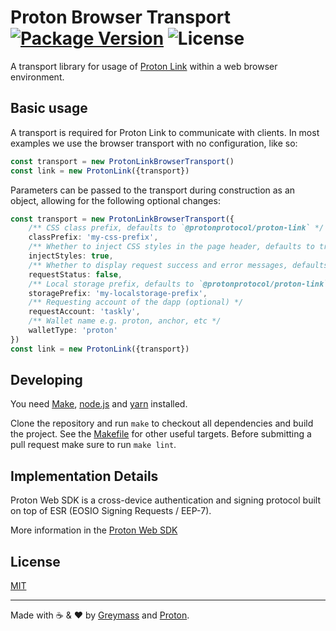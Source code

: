 # Proton Browser Transport [![Package Version](https://img.shields.io/npm/v/@protonprotocol/proton-link-browser-transport.svg?style=flat-square)](https://www.npmjs.com/package/@protonprotocol/proton-link-browser-transport) ![License](https://img.shields.io/npm/l/@protonprotocol/proton-link-browser-transport.svg?style=flat-square)

A transport library for usage of [Proton Link](https://www.npmjs.com/package/@protonprotocol/proton-link) within a web browser environment.

## Basic usage

A transport is required for Proton Link to communicate with clients. In most examples we use the browser transport with no configuration, like so:

```ts
const transport = new ProtonLinkBrowserTransport()
const link = new ProtonLink({transport})
```

Parameters can be passed to the transport during construction as an object, allowing for the following optional changes:

```ts
const transport = new ProtonLinkBrowserTransport({
    /** CSS class prefix, defaults to `@protonprotocol/proton-link` */
    classPrefix: 'my-css-prefix',
    /** Whether to inject CSS styles in the page header, defaults to true. */
    injectStyles: true,
    /** Whether to display request success and error messages, defaults to true */
    requestStatus: false,
    /** Local storage prefix, defaults to `@protonprotocol/proton-link`. */
    storagePrefix: 'my-localstorage-prefix',
    /** Requesting account of the dapp (optional) */
    requestAccount: 'taskly',
    /** Wallet name e.g. proton, anchor, etc */
    walletType: 'proton'
})
const link = new ProtonLink({transport})
```

## Developing

You need [Make](https://www.gnu.org/software/make/), [node.js](https://nodejs.org/en/) and [yarn](https://classic.yarnpkg.com/en/docs/install) installed.

Clone the repository and run `make` to checkout all dependencies and build the project. See the [Makefile](./Makefile) for other useful targets. Before submitting a pull request make sure to run `make lint`.

## Implementation Details

Proton Web SDK is a cross-device authentication and signing protocol built on top of ESR (EOSIO Signing Requests / EEP-7).

More information in the [Proton Web SDK](https://github.com/ProtonProtocol/ProtonWeb)

## License

[MIT](./LICENSE.md)

---

Made with ☕️ & ❤️ by [Greymass](https://greymass.com) and [Proton](https://protonchain.com).